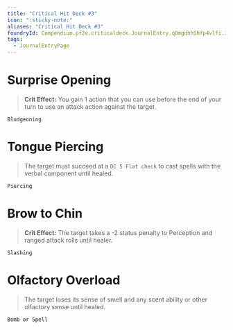```yaml
---
title: "Critical Hit Deck #3"
icon: ":sticky-note:"
aliases: "Critical Hit Deck #3"
foundryId: Compendium.pf2e.criticaldeck.JournalEntry.qOmgdhhShYp4vlfi.JournalEntryPage.XW36TQZYvQ9S7T4v
tags:
  - JournalEntryPage
---
```

# Surprise Opening

> **Crit Effect:** You gain 1 action that you can use before the end of your turn to use an attack action against the target.

`Bludgeoning`

# Tongue Piercing

> The target must succeed at a `DC 5 Flat check` to cast spells with the verbal component until healed.

`Piercing`

# Brow to Chin

> **Crit Effect:** The target takes a -2 status penalty to Perception and ranged attack rolls until healer.

`Slashing`

# Olfactory Overload

> The target loses its sense of smell and any scent ability or other olfactory sense until healed.

`Bomb or Spell`